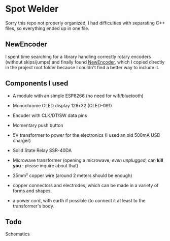 # Spot Welder

Sorry this repo not properly organized, I had difficulties with separating C++ files, so everything ended up in one file.

## NewEncoder

I spent time searching for a library handling correctly rotary encoders (without skips/jumps)
and finally found [NewEncoder](https://github.com/gfvalvo/NewEncoder),
which I copied directly in the project root folder because I couldn't find a better way to include it.

## Components I used

- A module with an simple ESP8266 (no need for wifi/bluetooth)

- Monochrome OLED display 128x32 (OLED-091)

- Encoder with CLK/DT/SW data pins

- Momentary push button

- 5V transformer to power for the electronics (I used an old 500mA USB charger)

- Solid State Relay SSR-40DA

- Microwave transformer (opening a microwave, _even unplugged_, can **kill you** : please inquire about that)

- 25mm² copper wire (around 2 meters should be enough)

- copper connectors and electrodes, which can be made in a variety of forms and shapes.

- a power cord, with earth if possible (to connect it at least to the transformer's body.

## Todo

Schematics


